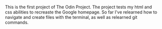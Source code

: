 This is the first project of The Odin Project.
The project tests my html and css abilities to recreaste the Google homepage.
So far I've relearned how to navigate and create files with the terminal, as well as relearned git commands.